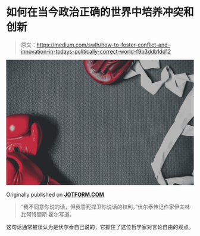# 如何在当今政治正确的世界中培养冲突和创新

> 原文：<https://medium.com/swlh/how-to-foster-conflict-and-innovation-in-todays-politically-correct-world-f9b3ddb1dd12>

![](img/46c63ac2fe38ad051da02fe3d290b1fe.png)

Originally published on [**JOTFORM.COM**](https://www.jotform.com/blog/political-correctness/)

> “我不同意你说的话，但我誓死捍卫你说话的权利，”伏尔泰传记作家伊夫林·比阿特丽斯·霍尔写道。

这句话通常被误认为是伏尔泰自己说的，它抓住了这位哲学家对言论自由的观点。
